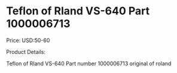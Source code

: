 # Teflon of Rland VS-640 Part 1000006713

Price: USD:50-60

Product Details:

Teflon of Rland VS-640 Part number 1000006713
original of roland